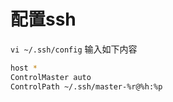 # 配置ssh
`vi ~/.ssh/config` 输入如下内容
```sh
host *
ControlMaster auto
ControlPath ~/.ssh/master-%r@%h:%p
```
